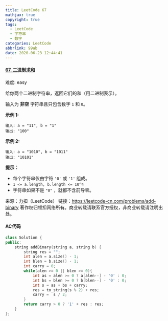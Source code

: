 ```yaml
---
title: LeetCode 67
mathjax: true
copyright: true
tags:
  - LeetCode
  - 字符串
  - 数字
categories: LeetCode
abbrlink: 99ab
date: 2020-06-23 12:44:41
---
```


#### [67. 二进制求和](https://leetcode-cn.com/problems/add-binary/)

难度: easy

给你两个二进制字符串，返回它们的和（用二进制表示）。

输入为 **非空** 字符串且只包含数字 `1` 和 `0`。

**示例 1:**

```
输入: a = "11", b = "1"
输出: "100"
```

<!--more-->

**示例 2:**

```
输入: a = "1010", b = "1011"
输出: "10101"
```

**提示：**

- 每个字符串仅由字符 `'0'` 或 `'1'` 组成。
- `1 <= a.length, b.length <= 10^4`
- 字符串如果不是 `"0"` ，就都不含前导零。

来源：力扣（LeetCode）
链接：https://leetcode-cn.com/problems/add-binary
著作权归领扣网络所有。商业转载请联系官方授权，非商业转载请注明出处。

#### AC代码

```c++
class Solution {
public:
    string addBinary(string a, string b) {
        string res = "";
        int alen = a.size() - 1;
        int blen = b.size() - 1;
        int carry = 0;
        while(alen >= 0 || blen >= 0){
            int as = alen >= 0 ? a[alen--] - '0' : 0;
            int bs = blen >= 0 ? b[blen--] - '0' : 0;
            int s = as + bs + carry;
            res = to_string(s % 2) + res;
            carry =  s / 2;
        }
        return carry > 0 ? '1' + res : res;
    }
};
```

